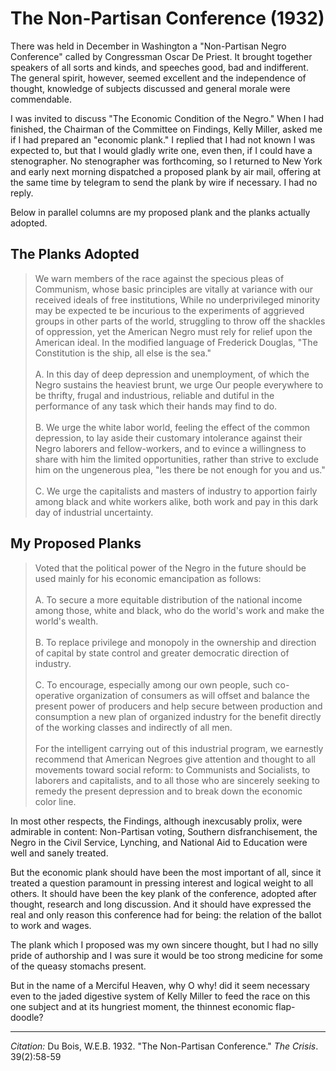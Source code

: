 <!--
title:   The Non-Partisan Conference
author:  Du Bois, W.E.B.
journal: The Crisis
year:    1932
volume:  39
issue:   2
pages:   58-59
-->
# The Non-Partisan Conference (1932)

There was held in December in Washington a "Non-Partisan Negro Conference" called by Congressman Oscar De Priest. It brought together speakers of all sorts and kinds, and speeches good, bad and indifferent. The general spirit, however, seemed excellent and the independence of thought, knowledge of subjects discussed and general morale were commendable.

I was invited to discuss "The Economic Condition of the Negro." When I had finished, the Chairman of the Committee on Findings, Kelly Miller, asked me if I had prepared an "economic plank." I replied that I had not known I was expected to, but that I would gladly write one, even then, if I could have a stenographer. No stenographer was forthcoming, so I returned to New York and early next morning dispatched a proposed plank by air mail, offering at the same time by telegram to send the plank by wire if necessary. I had no reply.

Below in parallel columns are my proposed plank and the planks actually adopted.

## **The Planks Adopted**

>We warn members of the race against the specious pleas of Communism, whose basic principles are vitally at variance with our received ideals of free institutions, While no underprivileged minority may be expected te be incurious to the experiments of aggrieved groups in other parts of the world, struggling to throw off the shackles of oppression, yet the American Negro must rely for relief upon the American ideal. In the modified language of Frederick Douglas, "The Constitution is the ship, all else is the sea."   
> &nbsp;    
> A. In this day of deep depression and unemployment, of which the Negro sustains the heaviest brunt, we urge Our people everywhere to be thrifty, frugal and industrious, reliable and dutiful in the performance of any task which their hands may find to do.    
> &nbsp;    
> B. We urge the white labor world, feeling the effect of the common depression, to lay aside their customary intolerance against their Negro laborers and fellow-workers, and to evince a willingness to share with him the limited opportunities, rather than strive to exclude him on the ungenerous plea, "les there be not enough for you and us."    
> &nbsp;    
>C. We urge the capitalists and masters of industry to apportion fairly among black and white workers alike, both work and pay in this dark day of industrial uncertainty.

## **My Proposed Planks**

> Voted that the political power of the Negro in the future should be used mainly for his economic emancipation as follows:    
> &nbsp;    
A. To secure a more equitable distribution of the national income among those, white and black, who do the world's work and make the world's wealth.     
> &nbsp;      
B.  To replace privilege and monopoly in the ownership and direction of capital by state control and greater democratic direction of industry.    
> &nbsp;    
C. To encourage, especially among our own people, such co-operative organization of consumers as will offset and balance the present power of producers and help secure between production and consumption a new plan of organized industry for the benefit directly of the working classes and indirectly of all men.      
> &nbsp;    
> For the intelligent carrying out of this industrial program, we earnestly recommend that American Negroes give attention and thought to all movements toward social reform: to Communists and Socialists, to laborers and capitalists, and to all those who are sincerely seeking to remedy the present depression and to break down the economic color line.


In most other respects, the Findings, although inexcusably prolix, were admirable in content: Non-Partisan voting, Southern disfranchisement, the Negro in the Civil Service, Lynching, and National Aid to Education were well and sanely treated.

But the economic plank should have been the most important of all, since it treated a question paramount in pressing interest and logical weight to all others. It should have been the key plank of the conference, adopted after thought, research and long discussion. And it should have expressed the real and only reason this conference had for being: the relation of the ballot to work and wages.

The plank which I proposed was my own sincere thought, but I had no silly pride of authorship and I was sure it would be too strong medicine for some of the queasy stomachs present.

But in the name of a Merciful Heaven, why O why! did it seem necessary even to the jaded digestive system of Kelly Miller to feed the race on this one subject and at its hungriest moment, the thinnest economic flap-doodle?

_________________
*Citation:* Du Bois, W.E.B. 1932. "The Non-Partisan Conference." *The Crisis*. 39(2):58-59
